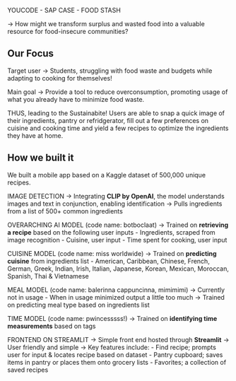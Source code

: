YOUCODE - SAP CASE - FOOD STASH

-> How might we transform surplus and wasted food into a valuable resource for food-insecure communities?

## Our Focus
Target user -> Students, struggling with food waste and budgets while adapting to cooking for themselves!

Main goal -> Provide a tool to reduce overconsumption, promoting usage of what you already have to minimize food waste.

THUS, leading to the Sustainabite! Users are able to snap a quick image of their ingredients, pantry or refridgerator, fill out a few preferences on cuisine and cooking time and yield a few recipes to optimize the ingredients they have at home. 

## How we built it
We built a mobile app based on a Kaggle dataset of 500,000 unique recipes.

IMAGE DETECTION
-> Integrating **CLIP by OpenAI**, the model understands images and text in conjunction, enabling identification
-> Pulls ingredients from a list of 500+ common ingredients

OVERARCHING AI MODEL (code name: botboclaat)
-> Trained on **retrieving a recipe** based on the following user inputs
    - Ingredients, scraped from image recognition
    - Cuisine, user input
    - Time spent for cooking, user input

CUISINE MODEL (code name: miss worldwide)
-> Trained on **predicting cuisine** from ingredients list
    - American, Caribbean, Chinese, French, German, Greek, Indian, Irish, Italian, Japanese, Korean, Mexican, Moroccan, Spanish, Thai
    & Vietnamese

MEAL MODEL (code name: balerinna cappuncinna, mimimimi)
-> Currently not in usage
    - When in usage minimized output a little too much
-> Trained on predicting meal type based on ingredients list

TIME MODEL (code name: pwincesssss!)
-> Trained on **identifying time measurements** based on tags

FRONTEND ON STREAMLIT
-> Simple front end hosted through **Streamlit**
-> User friendly and simple
-> Key features include:
    - Find recipe; prompts user for input & locates recipe based on dataset
    - Pantry cupboard; saves items in pantry or places them onto grocery lists
    - Favorites; a collection of saved recipes
